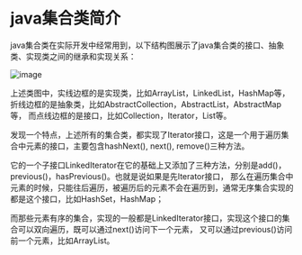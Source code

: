 java集合类简介
====================

java集合类在实际开发中经常用到，以下结构图展示了java集合类的接口、抽象类、实现类之间的继承和实现关系：

![image](https://github.com/fengmuhai/Hello_Github/blob/master/images/java.collection/collection.jpg)


上述类图中，实线边框的是实现类，比如ArrayList，LinkedList，HashMap等，
折线边框的是抽象类，比如AbstractCollection，AbstractList，AbstractMap等，
而点线边框的是接口，比如Collection，Iterator，List等。

发现一个特点，上述所有的集合类，都实现了Iterator接口，这是一个用于遍历集合中元素的接口，主要包含hashNext(), next(), remove()三种方法。

它的一个子接口LinkedIterator在它的基础上又添加了三种方法，分别是add()，previous()，hasPrevious()。也就是说如果是先Iterator接口，
那么在遍历集合中元素的时候，只能往后遍历，被遍历后的元素不会在遍历到，通常无序集合实现的都是这个接口，比如HashSet，HashMap；

而那些元素有序的集合，实现的一般都是LinkedIterator接口，实现这个接口的集合可以双向遍历，既可以通过next()访问下一个元素，
又可以通过previous()访问前一个元素，比如ArrayList。
